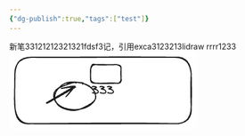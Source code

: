 ```yaml
---
{"dg-publish":true,"tags":["test"]}
---
```


新笔33121212321321fdsf3记，引用exca3123213lidraw
rrrr1233
![test.excalidraw.png](img/user/Excalidraw/test.excalidraw.png)